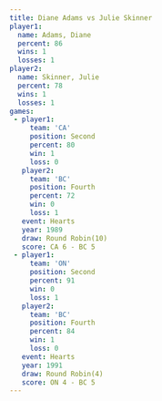 ```yaml
---
title: Diane Adams vs Julie Skinner
player1:              
  name: Adams, Diane  
  percent: 86         
  wins: 1             
  losses: 1           
player2:              
  name: Skinner, Julie
  percent: 78         
  wins: 1             
  losses: 1           
games:
 - player1:          
     team: 'CA'      
     position: Second
     percent: 80     
     win: 1          
     loss: 0         
   player2:          
     team: 'BC'      
     position: Fourth
     percent: 72     
     win: 0          
     loss: 1         
   event: Hearts        
   year: 1989           
   draw: Round Robin(10)
   score: CA 6 - BC 5   
 - player1:          
     team: 'ON'      
     position: Second
     percent: 91     
     win: 0          
     loss: 1         
   player2:          
     team: 'BC'      
     position: Fourth
     percent: 84     
     win: 1          
     loss: 0         
   event: Hearts       
   year: 1991          
   draw: Round Robin(4)
   score: ON 4 - BC 5  
---
```


